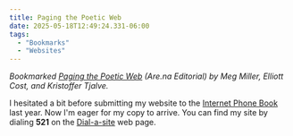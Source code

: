 ```yaml
---
title: Paging the Poetic Web
date: 2025-05-18T12:49:24.331-06:00
tags:
  - "Bookmarks"
  - "Websites"
---
```


<div class="u-bookmark-of h-cite">
<p><i>Bookmarked <a class="u-url p-name" href="https://www.are.na/editorial/paging-the-poetic-web">Paging the Poetic Web</a> (Are.na Editorial) by <span class="p-author">Meg Miller<span>, <span class="p-author">Elliott Cost</span>, and <span class="p-author">Kristoffer Tjalve</span>.</i></p>
</div>

<div class="e-content">
<p>I hesitated a bit before submitting my website to the <a href="https://internetphonebook.net/">Internet Phone Book</a> last year. Now I'm eager for my copy to arrive. You can find my site by dialing <strong>521</strong> on the <a href="https://internetphonebook.net/dial/">Dial-a-site</a> web page.</p>
</div>